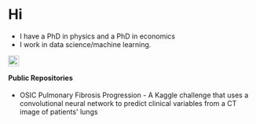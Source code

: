 # Hi

- I have a PhD in physics and a PhD in economics
- I work in data science/machine learning.

<a href="https://www.linkedin.com/in/steven-kerr-014b19133/">
  <img align="left" alt="Steven's LinkdeIn" width="22px" src="https://cdn.jsdelivr.net/npm/simple-icons@v3/icons/linkedin.svg" />
</a>

<br />

#### Public Repositories

- OSIC Pulmonary Fibrosis Progression - A Kaggle challenge that uses a convolutional neural network to predict clinical variables from a CT image of patients' lungs


